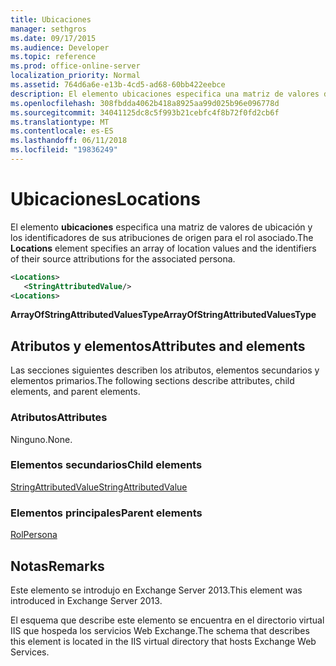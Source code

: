 ```yaml
---
title: Ubicaciones
manager: sethgros
ms.date: 09/17/2015
ms.audience: Developer
ms.topic: reference
ms.prod: office-online-server
localization_priority: Normal
ms.assetid: 764d6a6e-e13b-4cd5-ad68-60bb422eebce
description: El elemento ubicaciones especifica una matriz de valores de ubicación y los identificadores de sus atribuciones de origen para el rol asociado.
ms.openlocfilehash: 308fbdda4062b418a8925aa99d025b96e096778d
ms.sourcegitcommit: 34041125dc8c5f993b21cebfc4f8b72f0fd2cb6f
ms.translationtype: MT
ms.contentlocale: es-ES
ms.lasthandoff: 06/11/2018
ms.locfileid: "19836249"
---
```

# <a name="locations"></a><span data-ttu-id="0cda8-103">Ubicaciones</span><span class="sxs-lookup"><span data-stu-id="0cda8-103">Locations</span></span>

<span data-ttu-id="0cda8-104">El elemento **ubicaciones** especifica una matriz de valores de ubicación y los identificadores de sus atribuciones de origen para el rol asociado.</span><span class="sxs-lookup"><span data-stu-id="0cda8-104">The **Locations** element specifies an array of location values and the identifiers of their source attributions for the associated persona.</span></span> 
  
```XML
<Locations>
   <StringAttributedValue/>
<Locations>
```

 <span data-ttu-id="0cda8-105">**ArrayOfStringAttributedValuesType**</span><span class="sxs-lookup"><span data-stu-id="0cda8-105">**ArrayOfStringAttributedValuesType**</span></span>
## <a name="attributes-and-elements"></a><span data-ttu-id="0cda8-106">Atributos y elementos</span><span class="sxs-lookup"><span data-stu-id="0cda8-106">Attributes and elements</span></span>

<span data-ttu-id="0cda8-107">Las secciones siguientes describen los atributos, elementos secundarios y elementos primarios.</span><span class="sxs-lookup"><span data-stu-id="0cda8-107">The following sections describe attributes, child elements, and parent elements.</span></span>
  
### <a name="attributes"></a><span data-ttu-id="0cda8-108">Atributos</span><span class="sxs-lookup"><span data-stu-id="0cda8-108">Attributes</span></span>

<span data-ttu-id="0cda8-109">Ninguno.</span><span class="sxs-lookup"><span data-stu-id="0cda8-109">None.</span></span>
  
### <a name="child-elements"></a><span data-ttu-id="0cda8-110">Elementos secundarios</span><span class="sxs-lookup"><span data-stu-id="0cda8-110">Child elements</span></span>

[<span data-ttu-id="0cda8-111">StringAttributedValue</span><span class="sxs-lookup"><span data-stu-id="0cda8-111">StringAttributedValue</span></span>](stringattributedvalue.md)
  
### <a name="parent-elements"></a><span data-ttu-id="0cda8-112">Elementos principales</span><span class="sxs-lookup"><span data-stu-id="0cda8-112">Parent elements</span></span>

[<span data-ttu-id="0cda8-113">Rol</span><span class="sxs-lookup"><span data-stu-id="0cda8-113">Persona</span></span>](persona.md)
  
## <a name="remarks"></a><span data-ttu-id="0cda8-114">Notas</span><span class="sxs-lookup"><span data-stu-id="0cda8-114">Remarks</span></span>

<span data-ttu-id="0cda8-115">Este elemento se introdujo en Exchange Server 2013.</span><span class="sxs-lookup"><span data-stu-id="0cda8-115">This element was introduced in Exchange Server 2013.</span></span>
  
<span data-ttu-id="0cda8-116">El esquema que describe este elemento se encuentra en el directorio virtual IIS que hospeda los servicios Web Exchange.</span><span class="sxs-lookup"><span data-stu-id="0cda8-116">The schema that describes this element is located in the IIS virtual directory that hosts Exchange Web Services.</span></span>
  

